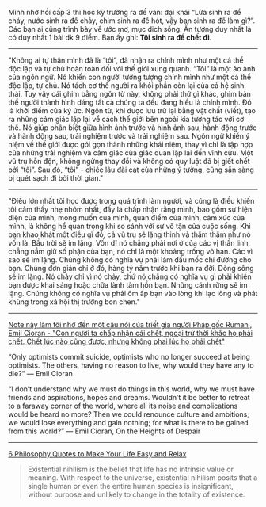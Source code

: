 Mình nhớ hồi cấp 3 thi học kỳ trường ra đề văn: đại khái “Lửa sinh ra để cháy, nước sinh ra để chảy, chim sinh ra để hót, vậy bạn sinh ra để làm gì?”. Các bạn ai cũng trình bày về ước mơ, mục dich sống. Ấn tượng duy nhất là có duy nhất 1 bài dk 9 điểm. Bạn ấy ghi: **Tôi sinh ra để chết đi**.

----------

"Không ai tự thân mình đã là “tôi”, đã nhận ra chính mình như một cá thể độc lập và tự chủ hoàn toàn đối với thế giới xung quanh. “Tôi” là một ảo ảnh của ngôn ngữ. Nó khiến con người tưởng tượng chính mình như một cá thể độc lập, tự chủ. Nó tách cơ thể người ra khỏi phần còn lại của cả hệ sinh thái. Tuy vậy cái ghim bằng ngôn từ này, không phải thứ gì khác, ghim bản thể người thành hình dáng tất cả chúng ta đều đang hiểu là chính mình. Đó là khởi điểm của ký ức. Ngôn từ, khi được lưu trữ lại bằng vật chất (viết), tạo ra những cảm giác lặp lại về cách thế giới bên ngoài kia tương tác với cơ thể. Nó giúp phân biệt giữa hình ảnh trước và hình ảnh sau, hành động trước và hành động sau, trải nghiệm trước và trải nghiệm sau. Ngôn ngữ khiến ý niệm về thế giới được gói gọn thành những khái niệm, thay vì chỉ là tập hợp của những trải nghiệm và cảm giác của giác quan lặp lại đến vĩnh cửu. Một vũ trụ hỗn độn, không ngừng thay đổi và không có quy luật đã bị giết chết bởi “tôi”. Sau đó, “tôi” - chiếc lâu đài cát của những ý tưởng, cũng sẵn sàng bị quét sạch đi bởi thời gian."

-----------

"Điều lớn nhất tôi học được trong quá trình làm người, và cũng là điều khiến tôi cảm thấy nhẹ nhõm nhất, đấy là chấp nhận rằng mình, bao gồm sự hiện diện của mình, mong muốn của mình, quan điểm của mình, cảm xúc của mình, là không hề quan trọng khi so sánh với sự vô tận của cuộc sống.
Khi bạn khao khát một điều gì đó, cả vũ trụ sẽ lặng thinh và thăm thẳm như nó vốn là.
Bầu trời sẽ im lặng. Vốn dĩ nó chẳng phải nơi ở của các vị thần linh, chẳng nắm giữ số phận của bạn, nó chỉ là một khoảng trống vô hạn.
Các vì sao sẽ im lặng. Chúng không có nghĩa vụ phải làm dấu mốc chỉ đường cho bạn. Chúng đơn giản chỉ ở đó, hàng tỷ năm trước khi bạn ra đời.
Dòng sông sẽ im lặng. Nó chảy chỉ vì nó chảy, chứ nó chẳng có nghĩa vụ gì phải khiến bạn được khai sáng hoặc chữa lành tâm hồn bạn.
Những cánh rừng sẽ im lặng. Chúng không có nghĩa vụ phải ôm ấp bạn vào lòng khi lạc lõng và phát khùng trong xã hội thị trường bon chen."

-------

[Note này làm tôi nhớ đến một câu nói của triết gia người Pháp gốc Rumani, Emil Cioran - "Con người ta chấp nhận cái chết, ngoại trừ thời khắc họ phải chết. Chết lúc nào cũng được, nhưng không phai lúc họ phải chết"](https://www.facebook.com/vuhoanglong.1998/posts/453452496142180)

“Only optimists commit suicide, optimists who no longer succeed at being optimists. The others, having no reason to live, why would they have any to die?”
― Emil Cioran

“I don’t understand why we must do things in this world, why we must have friends and aspirations, hopes and dreams. Wouldn’t it be better to retreat to a faraway corner of the world, where all its noise and complications would be heard no more? Then we could renounce culture and ambitions; we would lose everything and gain nothing; for what is there to be gained from this world?”
― Emil Cioran, On the Heights of Despair


----
[6 Philosophy Quotes to Make Your Life Easy and Relax](https://medium.com/know-thyself-heal-thyself/6-philosophy-quotes-to-make-your-life-easy-and-relax-7136e40f79ba)

> Existential nihilism is the belief that life has no intrinsic value or meaning. With respect to the universe, existential nihilism posits that a single human or even the entire human species is insignificant, without purpose and unlikely to change in the totality of existence.
